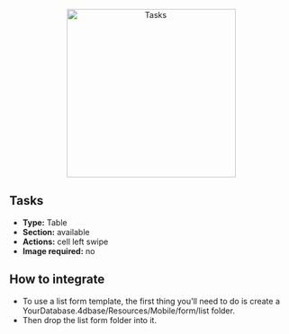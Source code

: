 <p align="center"><img src="https://developer.4d.com/4d-for-ios/docs/assets/en/templates/Tasks-List-form.gif" alt="Tasks" height="auto" width="300"></p>

## Tasks

* **Type:** Table
* **Section:** available
* **Actions:** cell left swipe
* **Image required:** no

## How to integrate

* To use a list form template, the first thing you'll need to do is create a YourDatabase.4dbase/Resources/Mobile/form/list folder.
* Then drop the list form folder into it.
